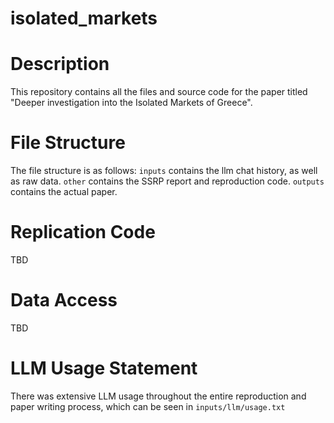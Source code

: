 # isolated_markets

# Description
This repository contains all the files and source code for the paper titled "Deeper investigation into the Isolated Markets of Greece".

# File Structure
The file structure is as follows:
```inputs``` contains the llm chat history, as well as raw data.
```other``` contains the SSRP report and reproduction code.
```outputs``` contains the actual paper.

# Replication Code

TBD

# Data Access

TBD

# LLM Usage Statement

There was extensive LLM usage throughout the entire reproduction and paper writing process, which can be seen in ```inputs/llm/usage.txt```
